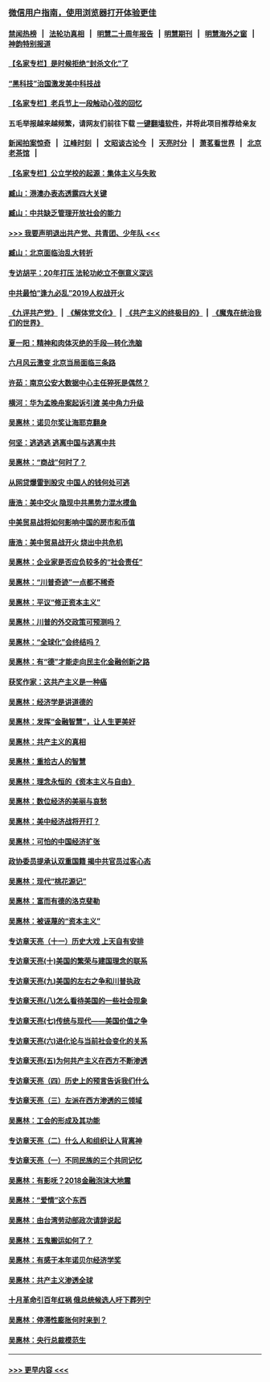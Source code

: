 ### [微信用户指南，使用浏览器打开体验更佳](https://github.com/gfw-breaker/banned-news1/blob/master/indexes/wechat-guide.md?t=0)
#### [禁闻热榜](热点新闻.md?t=0)  &nbsp;&nbsp;|&nbsp;&nbsp; [法轮功真相](https://github.com/gfw-breaker/truth/blob/master/README.md?t=0) &nbsp;&nbsp;|&nbsp;&nbsp; [明慧二十周年报告](https://github.com/gfw-breaker/mh-reports/blob/master/README.md?t=0) &nbsp;&nbsp;|&nbsp;&nbsp;[明慧期刊](https://github.com/gfw-breaker/mh-qikan) &nbsp;&nbsp;|&nbsp;&nbsp; [明慧海外之窗](https://github.com/gfw-breaker/mh-news/blob/master/README.md?t=0) &nbsp;&nbsp;|&nbsp;&nbsp; [神韵特别报道](https://github.com/gfw-breaker/mh-news/blob/master/shenyun.md?t=0)
#### [【名家专栏】是时候拒绝“封杀文化”了](../pages/nsc423/n11814093.md?t=02121044) 
#### [“黑科技”治国激发美中科技战](../pages/nsc423/n11638056.md?t=02121044) 
#### [【名家专栏】老兵节上一段触动心弦的回忆](../pages/nsc423/n11646016.md?t=02121044) 
#### 五毛举报越来越频繁，请网友们前往下载 [一键翻墙软件](https://github.com/gfw-breaker/ssr-accounts)，并将此项目推荐给亲友
#### [新闻拍案惊奇](https://github.com/gfw-breaker/banned-news1/blob/master/pages/link4.md) &nbsp;&nbsp;|&nbsp;&nbsp; [江峰时刻](https://github.com/gfw-breaker/banned-news1/blob/master/pages/link4.md) &nbsp;&nbsp;|&nbsp;&nbsp; [文昭谈古论今](https://github.com/gfw-breaker/banned-news1/blob/master/pages/link4.md) &nbsp;&nbsp;|&nbsp;&nbsp; [天亮时分](https://github.com/gfw-breaker/banned-news1/blob/master/pages/link4.md) &nbsp;&nbsp;|&nbsp;&nbsp; [萧茗看世界](https://github.com/gfw-breaker/banned-news1/blob/master/pages/link4.md) &nbsp;&nbsp;|&nbsp;&nbsp; [北京老茶馆](https://github.com/gfw-breaker/banned-news1/blob/master/pages/link4.md) &nbsp;&nbsp;|&nbsp;&nbsp; 
#### [【名家专栏】公立学校的起源：集体主义与失败](../pages/nsc423/n11601833.md?t=02121044) 
#### [臧山：港澳办表态透露四大关键](../pages/nsc423/n11421628.md?t=02121044) 
#### [臧山：中共缺乏管理开放社会的能力](../pages/nsc423/n11407457.md?t=02121044) 
#### [>>> 我要声明退出共产党、共青团、少年队 <<<](https://github.com/begood0513/goodnews/blob/master/quit/letter.md) 
#### [臧山：北京面临治乱大转折](../pages/nsc423/n11406895.md?t=02121044) 
#### [专访胡平：20年打压 法轮功屹立不倒意义深远](../pages/nsc423/n11398800.md?t=02121044) 
#### [中共最怕“逢九必乱”2019人权战开火](../pages/nsc423/n11385248.md?t=02121044) 
#### [《九评共产党》](https://github.com/begood0513/9ping.md/blob/master/README.md) &nbsp;|&nbsp; [《解体党文化》](../../../../jtdwh.md/blob/master/README.md)  &nbsp;|&nbsp; [《共产主义的终极目的》](../../../../gczydzjmd.md/blob/master/README.md) &nbsp;|&nbsp; [《魔鬼在统治我们的世界》](../../../../mgztzwmdsj.md/blob/master/README.md) 
#### [夏一阳：精神和肉体灭绝的手段—转化洗脑](../pages/nsc423/n11368250.md?t=02121044) 
#### [六月风云激变 北京当局面临三条路](../pages/nsc423/n11313668.md?t=02121044) 
#### [许茹：南京公安大数据中心主任猝死是偶然？](../pages/nsc423/n11064744.md?t=02121044) 
#### [横河：华为孟晚舟案起诉引渡 美中角力升级](../pages/nsc423/n11027230.md?t=02121044) 
#### [吴惠林：诺贝尔奖让海耶克翻身](../pages/nsc423/n10890049.md?t=02121044) 
#### [何坚：逃逃逃 逃离中国与逃离中共](../pages/nsc423/n10592891.md?t=02121044) 
#### [吴惠林：“商战”何时了？](../pages/nsc423/n10573558.md?t=02121044) 
#### [从网贷爆雷到股灾 中国人的钱何处可逃](../pages/nsc423/n10572800.md?t=02121044) 
#### [唐浩：美中交火 隐现中共黑势力混水摸鱼](../pages/nsc423/n10544040.md?t=02121044) 
#### [中美贸易战将如何影响中国的房市和币值](../pages/nsc423/n10543697.md?t=02121044) 
#### [唐浩：美中贸易战开火 烧出中共危机](../pages/nsc423/n10540126.md?t=02121044) 
#### [吴惠林：企业家是否应负较多的“社会责任”](../pages/nsc423/n10535022.md?t=02121044) 
#### [吴惠林：“川普奇迹”一点都不稀奇](../pages/nsc423/n10512808.md?t=02121044) 
#### [吴惠林：平议“修正资本主义”](../pages/nsc423/n10495724.md?t=02121044) 
#### [吴惠林：川普的外交政策可预测吗？](../pages/nsc423/n10462387.md?t=02121044) 
#### [吴惠林：“全球化”会终结吗？](../pages/nsc423/n10452838.md?t=02121044) 
#### [吴惠林：有“德”才能走向民主化金融创新之路](../pages/nsc423/n10432292.md?t=02121044) 
#### [获奖作家：这共产主义是一种癌](../pages/nsc423/n10431541.md?t=02121044) 
#### [吴惠林：经济学是讲道德的](../pages/nsc423/n10398014.md?t=02121044) 
#### [吴惠林：发挥“金融智慧”，让人生更美好](../pages/nsc423/n10375019.md?t=02121044) 
#### [吴惠林：共产主义的真相](../pages/nsc423/n10351394.md?t=02121044) 
#### [吴惠林：重拾古人的智慧](../pages/nsc423/n10337691.md?t=02121044) 
#### [吴惠林：理念永恒的《资本主义与自由》](../pages/nsc423/n10316274.md?t=02121044) 
#### [吴惠林：数位经济的美丽与哀愁](../pages/nsc423/n10292946.md?t=02121044) 
#### [吴惠林：美中经济战将开打？](../pages/nsc423/n10258825.md?t=02121044) 
#### [吴惠林：可怕的中国经济扩张](../pages/nsc423/n10219147.md?t=02121044) 
#### [政协委员提承认双重国籍 揭中共官员过客心态](../pages/nsc423/n10208809.md?t=02121044) 
#### [吴惠林：现代“桃花源记”](../pages/nsc423/n10185234.md?t=02121044) 
#### [吴惠林：富而有德的洛克斐勒](../pages/nsc423/n10142264.md?t=02121044) 
#### [吴惠林：被诬蔑的“资本主义”](../pages/nsc423/n10124816.md?t=02121044) 
#### [专访章天亮（十一）历史大戏 上天自有安排](../pages/nsc423/n10094905.md?t=02121044) 
#### [专访章天亮(十)美国的繁荣与建国理念的联系](../pages/nsc423/n10094899.md?t=02121044) 
#### [专访章天亮(九)美国的左右之争和川普执政](../pages/nsc423/n10094889.md?t=02121044) 
#### [专访章天亮(八)怎么看待美国的一些社会现象](../pages/nsc423/n10094857.md?t=02121044) 
#### [专访章天亮(七)传统与现代——美国价值之争](../pages/nsc423/n10093140.md?t=02121044) 
#### [专访章天亮(六)进化论与当前社会变化的关系](../pages/nsc423/n10092036.md?t=02121044) 
#### [专访章天亮(五)为何共产主义在西方不断渗透](../pages/nsc423/n10083620.md?t=02121044) 
#### [专访章天亮（四）历史上的预言告诉我们什么](../pages/nsc423/n10083606.md?t=02121044) 
#### [专访章天亮（三）左派在西方渗透的三领域](../pages/nsc423/n10081115.md?t=02121044) 
#### [吴惠林：工会的形成及其功能](../pages/nsc423/n10080633.md?t=02121044) 
#### [专访章天亮（二）什么人和组织让人背离神](../pages/nsc423/n10076637.md?t=02121044) 
#### [专访章天亮（一）不同民族的三个共同记忆](../pages/nsc423/n10074188.md?t=02121044) 
#### [吴惠林：有影呒？2018金融泡沫大地震](../pages/nsc423/n10040534.md?t=02121044) 
#### [吴惠林：“爱情”这个东西](../pages/nsc423/n10019423.md?t=02121044) 
#### [吴惠林：由台湾劳动部政次请辞说起](../pages/nsc423/n9979679.md?t=02121044) 
#### [吴惠林：五鬼搬运如何了？](../pages/nsc423/n9925338.md?t=02121044) 
#### [吴惠林：有感于本年诺贝尔经济学奖](../pages/nsc423/n9871883.md?t=02121044) 
#### [吴惠林：共产主义渗透全球](../pages/nsc423/n9812748.md?t=02121044) 
#### [十月革命引百年红祸 俄总统候选人吁下葬列宁](../pages/nsc423/n9810182.md?t=02121044) 
#### [吴惠林：停滞性膨胀何时来到？](../pages/nsc423/n9764136.md?t=02121044) 
#### [吴惠林：央行总裁模范生](../pages/nsc423/n9728134.md?t=02121044) 

----
#### [ >>> 更早内容 <<< ](../indexes/nsc423-earlier.md)
